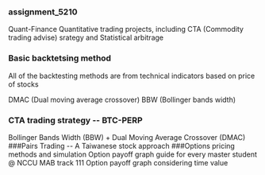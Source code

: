### assignment_5210

Quant-Finance
Quantitative trading projects, including CTA (Commodity trading advise) srategy and Statistical arbitrage

### Basic backtetsing method
All of the backtesting methods are from technical indicators based on price of stocks

DMAC (Dual moving average crossover)
BBW (Bollinger bands width)
### CTA trading strategy -- BTC-PERP
Bollinger Bands Width (BBW) + Dual Moving Average Crossover (DMAC)
###Pairs Trading -- A Taiwanese stock approach
###Options pricing methods and simulation
Option payoff graph guide for every master student @ NCCU MAB track 111
Option payoff graph considering time value
